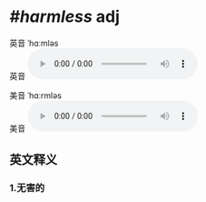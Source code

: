# ***\#harmless*** adj
英音 ˈhɑːmləs  
英音
<audio src="./media/harmless1_AAC.aac" controls="controls"></audio>

美音 ˈhɑːrmləs  
美音
<audio src="./media/harmless2_AAC.aac" controls="controls"></audio>



  

英文释义
---
### 1.**无害的**  


